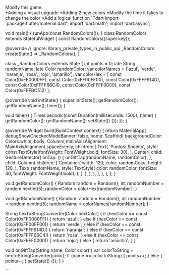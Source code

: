 Modify this game:<br>
*Adding a visual upgrade
*Adding 2 new colors
*Modify the time it takes to change the color
*Add a logical function
´´´dart
import 'package:flutter/material.dart';
import 'dart:math';
import 'dart:async';
 
void main() {
  runApp(const RandomColors());
}
class RandomColors extends StatefulWidget {
  const RandomColors({super.key});
 
  @override
  // ignore: library_private_types_in_public_api
  _RandomColors createState() => _RandomColors();
}
 
class _RandomColors extends State<RandomColors> {
  int points = 0;
  late String randomName;
  late Color randomColor;
  var colorNames = ['azul', 'verde', 'naranja', 'rosa', 'rojo', 'amarillo'];
  var colorHex = [
    const Color(0xFF0000FF),
    const Color(0xFF00FF00),
    const Color(0xFFFF914D),
    const Color(0xFFFF66C4),
    const Color(0xFFFF0000),
    const Color(0xFFFBC512)
  ];
 
  @override
  void initState() {
    super.initState();
    getRandomColor();
    getRandomName();
    timer();
  }
 
  void timer() {
    Timer.periodic(const Duration(milliseconds: 1500), (timer) {
      getRandomColor();
      getRandomName();
      setState(() {});
    });
  }
 
  @override
  Widget build(BuildContext context) {
    return MaterialApp(
      debugShowCheckedModeBanner: false,
      home: Scaffold(
        backgroundColor: Colors.white,
        body: Column(
          mainAxisAlignment: MainAxisAlignment.spaceEvenly,
          children: [
            Text(
              'Puntos: $points',
              style: const TextStyle(fontWeight: FontWeight.bold, fontSize: 30),
            ),
            Center(
              child: GestureDetector(
                onTap: () {
                  onGiftTap(randomName, randomColor);
                },
                child: Column(
                  children: [
                    Container(
                      width: 120,
                      color: randomColor,
                      height: 120,
                    ),
                    Text(
                      randomName,
                      style: TextStyle(
                          color: randomColor,
                          fontSize: 40,
                          fontWeight: FontWeight.bold),
                    ),
                  ],
                ),
              ),
            ),
          ],
        ),
      ),
    );
  }
 
  void getRandomColor() {
    Random random = Random();
    int randomNumber = random.nextInt(5);
    randomColor = colorHex[randomNumber];
  }
 
  void getRandomName() {
    Random random = Random();
    int randomNumber = random.nextInt(5);
    randomName = colorNames[randomNumber];
  }
 
  String hexToStringConverter(Color hexColor) {
    if (hexColor == const Color(0xFF0000FF)) {
      return 'azul';
    } else if (hexColor == const Color(0xFF00FF00)) {
      return 'verde';
    } else if (hexColor == const Color(0xFFFF914D)) {
      return 'naranja';
    } else if (hexColor == const Color(0xFFFF66C4)) {
      return 'rosa';
    } else if (hexColor == const Color(0xFFFF0000)) {
      return 'rojo';
    } else {
      return 'amarillo';
    }
  }
 
  void onGiftTap(String name, Color color) {
    var colorToString = hexToStringConverter(color);
    if (name == colorToString) {
      points++;
    } else {
      points--;
    }
    setState(() {});
  }
}

´´´